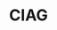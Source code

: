 ---
title: CIAG
type: landing
show_breadcrumb: true

tags: ["training-pt"]

sections:
  - block: markdown
    content:
      title: CIAG
      subtitle: Curso de Inteligência Artificial aplicada às Geociências (CIAG)​
      text: |-
        <p>Visando auxiliar as empresas no processo de formação de seus colaboradores e, assim, disseminar o conhecimento dentro das instituições, pesquisadores do Departamento de Ciência da Computação (DCC) da UFMG, que possuem ampla experiência em marketing e inovação, criaram cursos e fecharam residências profissionais em Data Science, desenvolvido com base nas características e interesses específicos de cada organização. Durante o curso, é possível nivelar e disseminar as competências das equipes e, ao mesmo tempo, as residências permitem que os participantes criem soluções para problemas que vivenciam no dia a dia e que podem trazer ganhos aos processos de trabalho de todos e aos resultados da empresa. 

  - block: image-gallery
    custom_id: 'minha-galeria'
    content:
      images:
        - filename: CIAG-1-1.jpg

  - block: markdown
    content:
      text: |-
        <p>Nesse contexto, a Petrobras mantém parceria com a DCC há vários anos e, nesta sexta-feira (26/04/24), a sexta turma de profissionais da empresa concluiu o curso Deep Learning. Durante as dez semanas que durou o curso, os alunos foram acompanhados por professores e tutores especialistas do DCC, abrangendo as áreas de Ciência da Computação, Matemática Computacional e Sistemas de Informação. Esses profissionais trabalharam em estreita colaboração e capacitaram os alunos nesta imersão no mundo do deep learning utilizando redes neurais. Durante o curso, os participantes aprenderam a utilizar o Deep Learning, técnica que consegue lidar com diversos tipos de dados que a Petrobras coleta rotineiramente, e também se dedicaram à construção de um projeto, onde propuseram soluções para problemas vivenciados no dia a dia.
        Segundo o professor Flávio Vinicius Diniz de Figueiredo, coordenador do projeto, todos os objetivos do curso foram alcançados. “Era um grupo muito dedicado e alinhado, conseguimos atingir todos os nossos objetivos e os da empresa. Nossa parceria já existe há alguns anos e tem dado muito certo. Em breve teremos mais uma turma para qualificar e agregar ainda mais valor aos profissionais da Petrobras”, disse.

  - block: markdown
    content:
      title: Eventos
      subtitle: 7ª edição (CIAG)​
      text: |-
        <p>Conclusão da 7ª edição do Curso de Inteligência Artificial Aplicada às Geociências (CIAG)​, uma parceria entre Petrobras e o Departamento de Computação (DCC) da UFMG. Evento de fechamento do curso com apresentações dos projetos e contou com a participação dos alunos, professores, monitores e gestores. O evento aconteceu na Petrobras - EDIHB.

  - block: image-gallery
    custom_id: 'minha-galeria'
    content:
      images:
        - filename: CIAG-1-5.jpeg
        - filename: CIAG-1-3.jpeg   
        - filename: CIAG-1-4.jpeg
        - filename: CIAG-1-6.jpeg
        - filename: CIAG-1-2.jpeg   

    design:
      columns: '1'
---